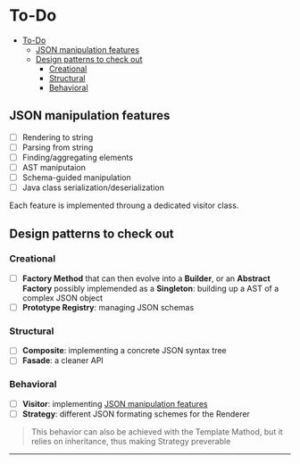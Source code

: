 # To-Do

- [To-Do](#to-do)
  - [JSON manipulation features](#json-manipulation-features)
  - [Design patterns to check out](#design-patterns-to-check-out)
    - [Creational](#creational)
    - [Structural](#structural)
    - [Behavioral](#behavioral)

## JSON manipulation features

- [ ] Rendering to string
- [ ] Parsing from string   
- [ ] Finding/aggregating elements
- [ ] AST maniputaion
- [ ] Schema-guided manipulation
- [ ] Java class serialization/deserialization

Each feature is implemented throung a dedicated visitor class.

## Design patterns to check out

### Creational

- [ ] **Factory Method** that can then evolve into a **Builder**, or an **Abstract Factory** possibly implemended as a **Singleton**: building up a AST of a complex JSON object
- [ ] **Prototype Registry**: managing JSON schemas

### Structural

- [ ] **Composite**: implementing a concrete JSON syntax tree
- [ ] **Fasade**: a cleaner API

### Behavioral

- [ ] **Visitor**: implementing [JSON manipulation features](#json-manipulation-features)
- [ ] **Strategy**: different JSON formating schemes for the Renderer
> This behavior can also be achieved with the Template Mathod, but it relies on inheritance, thus making Strategy preverable
****